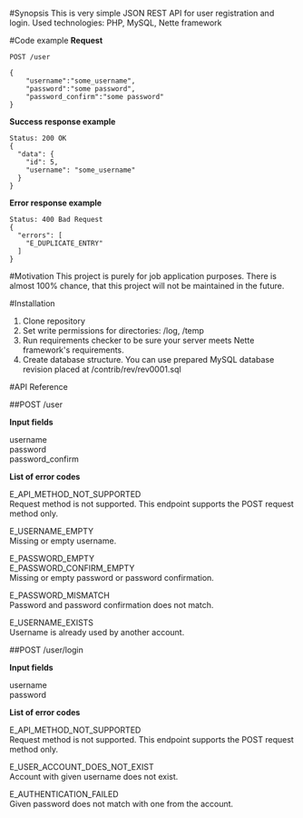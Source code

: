 #Synopsis
This is very simple JSON REST API for user registration and login. Used technologies: PHP, MySQL, Nette framework

#Code example
**Request**
```
POST /user

{
	"username":"some_username",
	"password":"some password",
	"password_confirm":"some password"
}
```

**Success response example**
```
Status: 200 OK
{
  "data": {
    "id": 5,
    "username": "some_username"
  }
}
```

**Error response example**
```
Status: 400 Bad Request
{
  "errors": [
    "E_DUPLICATE_ENTRY"
  ]
}
```

#Motivation
This project is purely for job application purposes. There is almost 100% chance, that this project will not be maintained in the future.

#Installation
1. Clone repository
2. Set write permissions for directories: /log, /temp
3. Run requirements checker to be sure your server meets Nette framework's requirements.
4. Create database structure. You can use prepared MySQL database revision placed at /contrib/rev/rev0001.sql

#API Reference

##POST /user

**Input fields**

username  
password  
password_confirm  

**List of error codes**

E_API_METHOD_NOT_SUPPORTED  
Request method is not supported. This endpoint supports the POST request method only.

E_USERNAME_EMPTY  
Missing or empty username.

E_PASSWORD_EMPTY  
E_PASSWORD_CONFIRM_EMPTY  
Missing or empty password or password confirmation.

E_PASSWORD_MISMATCH  
Password and password confirmation does not match.

E_USERNAME_EXISTS  
Username is already used by another account.

##POST /user/login

**Input fields**

username  
password

**List of error codes**

E_API_METHOD_NOT_SUPPORTED  
Request method is not supported. This endpoint supports the POST request method only.

E_USER_ACCOUNT_DOES_NOT_EXIST  
Account with given username does not exist.

E_AUTHENTICATION_FAILED  
Given password does not match with one from the account.
